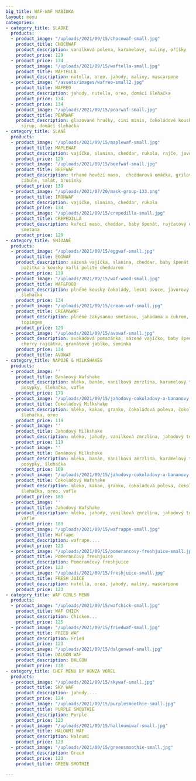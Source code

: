 ```yaml
---
big_title: WAF-WAF NABÍDKA
layout: menu
categories:
- category_title: SLADKÉ
  products:
  - product_image: "/uploads/2021/09/15/chocowaf-small.jpg"
    product_title: CHOCOWAF
    product_description: vanilková poleva, karamelový, maliny, oříšky
    product_price: 129
  - product_price: 134
    product_image: "/uploads/2021/09/15/waftella-small.jpg"
    product_title: WAFTELLA
    product_description: nutella, oreo, jahody, maliny, mascarpone
  - product_image: "/assets/images/wafreo-small2.jpg"
    product_title: WAFREO
    product_description: jahody, nutella, oreo, domácí šlehačka
    product_price: 134
  - product_price: 134
    product_image: "/uploads/2021/09/15/pearwaf-small.jpg"
    product_title: PEARWAF
    product_description: glazované hrušky, cini minis, čokoládové kousky, javorový
      sirup, domácí šlehačka
- category_title: SLANÉ
  products:
  - product_image: "/uploads/2021/09/15/maplewaf-small.jpg"
    product_title: MAPLEWAF
    product_description: vajíčko, slanina, cheddar, rukola, rajče, javorovým sirup
    product_price: 129
  - product_image: "/uploads/2021/09/15/beefwaf-small.jpg"
    product_title: BEEFWAF
    product_description: trhané hovězí maso,  cheddarová omáčka, grilovaná rajčata,
      cibule, salát, brusinky
    product_price: 139
  - product_image: "/uploads/2021/07/20/mask-group-133.png"
    product_title: IRONWAF
    product_description: vajíčko, slanina, cheddar, rukola
    product_price: 134
  - product_image: "/uploads/2021/09/15/crepedilla-small.jpg"
    product_title: CREPEDILLA
    product_description: kuřecí maso, cheddar, baby špenát, rajčatový dip, zakysaná
      smetana
    product_price: 129
- category_title: SNÍDANĚ
  products:
  - product_image: "/uploads/2021/09/15/eggwaf-small.jpg"
    product_title: EGGWAF
    product_description: sázená vajíčka, slanina, cheddar, baby špenát, cherry rajčátka,
      pažitka a kousky vaflí polité cheddarem
    product_price: 139
  - product_image: "/uploads/2021/09/15/waf-wood-small.jpg"
    product_title: WAF&FOOD
    product_description: plněné kousky čokolády, lesní ovoce, javorový sirup, domácí
      šlehačka
    product_price: 134
  - product_image: "/uploads/2021/09/15/cream-waf-small.jpg"
    product_title: CREAM&WAF
    product_description: plněné zakysanou smetanou, jahodama a cukrem, polité jahodovým
      topingem
    product_price: 129
  - product_image: "/uploads/2021/09/15/avowaf-small.jpg"
    product_description: avokádová pomazánka, sázené vajíčko, baby špenát, rukola,
      cherry rajčátka, granátové jablko, semínka
    product_price: 134
    product_title: AVOWAF
- category_title: NÁPOJE & MILKSHAKES
  products:
  - product_image: ''
    product_title: Banánový Wafshake
    product_description: mléko, banán, vanilková zmrzlina, karamelový toping, barevné
      posypky, šlehačka, vafle
    product_price: 179
  - product_image: "/uploads/2021/09/15/jahodovy-cokoladovy-a-bananovy-shake-small.jpg"
    product_title: Čokoládový Milkshake
    product_description: mléko, kakao, granko, čokoládová poleva, čokoládová zmrzlina,
      šlehačka, oreo
    product_price: 119
  - product_image: ''
    product_title: Jahodový Milkshake
    product_description: mléko, jahody, vanilková zmrzlina, jahodový toping, šlehačka
    product_price: 119
  - product_image: ''
    product_title: Banánový Milkshake
    product_description: mléko, banán, vanilková zmrzlina, karamelový toping, barevné
      posypky, šlehačka
    product_price: 109
  - product_image: "/uploads/2021/09/15/jahodovy-cokoladovy-a-bananovy-wafshake-small.jpg"
    product_title: Čokoládový Wafshake
    product_description: mléko, kakao, granko, čokoládová poleva, čokoládová zmrzlina,
      šlehačka, oreo, vafle
    product_price: 189
  - product_image: ''
    product_title: Jahodový Wafshake
    product_description: mléko, jahody, vanilková zmrzlina, jahodový toping, šlehačka,
      vafle
    product_price: 189
  - product_image: "/uploads/2021/09/15/wafrappe-small.jpg"
    product_title: Wafrape
    product_description: wafrape....
    product_price: 123
  - product_image: "/uploads/2021/09/15/pomerancovy-freshjuice-small.jpg"
    product_title: Pomerančový freshjuice
    product_description: Pomerančový freshjuice
    product_price: 123
  - product_image: "/uploads/2021/09/15/freshjuice-small.jpg"
    product_title: FRESH JUICE
    product_description: nutella, oreo, jahody, maliny, mascarpone
    product_price: 123
- category_title: WAF GIRLS MENU
  products:
  - product_image: "/uploads/2021/09/15/wafchick-small.jpg"
    product_title: WAF CHICK
    product_description: Chicken...
    product_price: 125
  - product_image: "/uploads/2021/09/15/friedwaf-small.jpg"
    product_title: FRIED WAF
    product_description: Fried
    product_price: 123
  - product_image: "/uploads/2021/09/15/dalgonwaf-small.jpg"
    product_title: DALGON WAF
    product_description: DALGON
    product_price: 138
- category_title: CHEF MENU BY HONZA VOREL
  products:
  - product_image: "/uploads/2021/09/15/skywaf-small.jpg"
    product_title: SKY WAF
    product_description: jahody....
    product_price: 124
  - product_image: "/uploads/2021/09/15/purplesmoothie-small.jpg"
    product_title: PURPLE SMOOTHIE
    product_description: Purple
    product_price: 123
  - product_image: "/uploads/2021/09/15/halloumiwaf-small.jpg"
    product_title: HALOUMI WAF
    product_description: Haloumi
    product_price: 123
  - product_image: "/uploads/2021/09/15/greensmoothie-small.jpg"
    product_description: Green
    product_price: 123
    product_title: GREEN SMOTHIE

---
```

